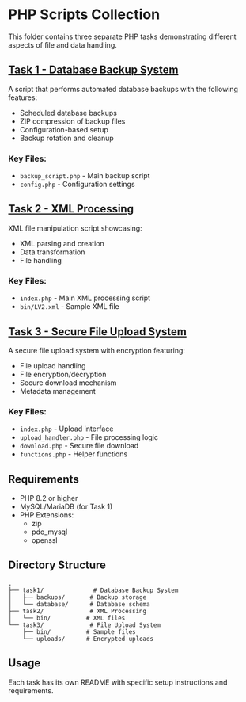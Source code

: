 # PHP Scripts Collection

This folder contains three separate PHP tasks demonstrating different aspects of file and data handling.

## [Task 1 - Database Backup System](task1/)
A script that performs automated database backups with the following features:
- Scheduled database backups
- ZIP compression of backup files
- Configuration-based setup
- Backup rotation and cleanup

### Key Files:
- `backup_script.php` - Main backup script
- `config.php` - Configuration settings

## [Task 2 - XML Processing](task2/)
XML file manipulation script showcasing:
- XML parsing and creation
- Data transformation
- File handling

### Key Files:
- `index.php` - Main XML processing script
- `bin/LV2.xml` - Sample XML file

## [Task 3 - Secure File Upload System](task3/)
A secure file upload system with encryption featuring:
- File upload handling
- File encryption/decryption
- Secure download mechanism
- Metadata management

### Key Files:
- `index.php` - Upload interface
- `upload_handler.php` - File processing logic
- `download.php` - Secure file download
- `functions.php` - Helper functions

## Requirements
- PHP 8.2 or higher
- MySQL/MariaDB (for Task 1)
- PHP Extensions:
  - zip
  - pdo_mysql
  - openssl

## Directory Structure
```
.
├── task1/              # Database Backup System
│   ├── backups/       # Backup storage
│   └── database/      # Database schema
├── task2/             # XML Processing
│   └── bin/          # XML files
└── task3/             # File Upload System
    ├── bin/          # Sample files
    └── uploads/      # Encrypted uploads
```

## Usage
Each task has its own README with specific setup instructions and requirements.
